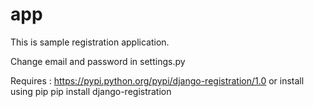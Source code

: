 # app
This is sample registration application.

Change email and password in settings.py

Requires :
https://pypi.python.org/pypi/django-registration/1.0
or install using pip
pip install django-registration
